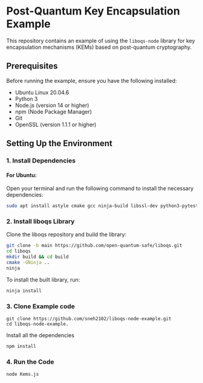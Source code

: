 # Post-Quantum Key Encapsulation Example

This repository contains an example of using the `liboqs-node` library for key encapsulation mechanisms (KEMs) based on post-quantum cryptography.

## Prerequisites

Before running the example, ensure you have the following installed:

- Ubuntu Linux 20.04.6
- Python 3
- Node.js (version 14 or higher)
- npm (Node Package Manager)
- Git
- OpenSSL (version 1.1.1 or higher)

## Setting Up the Environment

### 1. Install Dependencies

#### For Ubuntu:

Open your terminal and run the following command to install the necessary dependencies:

```bash
sudo apt install astyle cmake gcc ninja-build libssl-dev python3-pytest python3-pytest-xdist unzip xsltproc doxygen graphviz python3-yaml valgrind git
```
### 2. Install liboqs Library
Clone the liboqs repository and build the library:

```bash
git clone -b main https://github.com/open-quantum-safe/liboqs.git
cd liboqs
mkdir build && cd build
cmake -GNinja ..
ninja
```
To install the built library, run:

```bash
ninja install
```
### 3. Clone Example code 

```
git clone https://github.com/sneh2102/liboqs-node-example.git
cd liboqs-node-example.
```

Install all the dependencies

```bash
npm install
```

### 4. Run the Code
```bash
node Kems.js
```